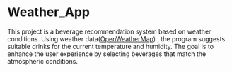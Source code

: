 # Weather_App
This project is a beverage recommendation system based on weather conditions. Using weather data([OpenWeatherMap](https://openweathermap.org))
, the program suggests suitable drinks for the current temperature and humidity. The goal is to enhance the user experience by selecting beverages that match the atmospheric conditions.
